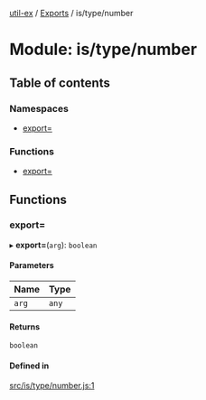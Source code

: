 [util-ex](../README.md) / [Exports](../modules.md) / is/type/number

# Module: is/type/number

## Table of contents

### Namespaces

- [export&#x3D;](is_type_number.export_.md)

### Functions

- [export&#x3D;](is_type_number.md#export&#x3D;)

## Functions

### export&#x3D;

▸ **export=**(`arg`): `boolean`

#### Parameters

| Name | Type |
| :------ | :------ |
| `arg` | `any` |

#### Returns

`boolean`

#### Defined in

[src/is/type/number.js:1](https://github.com/snowyu/util-ex.js/blob/10dfb41/src/is/type/number.js#L1)
